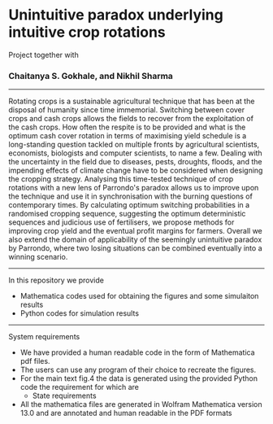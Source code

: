 # Unintuitive paradox underlying intuitive crop rotations

Project together with 

### Chaitanya S. Gokhale, and Nikhil Sharma

---

Rotating crops is a sustainable agricultural technique that has been at the disposal of humanity since time immemorial.
Switching between cover crops and cash crops allows the fields to recover from the exploitation of the cash crops.
How often the respite is to be provided and what is the optimum cash cover rotation in terms of maximising yield schedule is a long-standing question tackled on multiple fronts by agricultural scientists, economists, biologists and computer scientists, to name a few.
Dealing with the uncertainty in the field due to diseases, pests, droughts, floods, and the impending effects of climate change have to be considered when designing the cropping strategy.
Analysing this time-tested technique of crop rotations with a new lens of Parrondo's paradox allows us to improve upon the technique and use it in synchronisation with the burning questions of contemporary times.
By calculating optimum switching probabilities in a randomised cropping sequence, suggesting the optimum deterministic sequences and judicious use of fertilisers, we propose methods for improving crop yield and the eventual profit margins for farmers.
Overall we also extend the domain of applicability of the seemingly unintuitive paradox by Parrondo, where two losing situations can be combined eventually into a winning scenario.

----

In this repository we provide 

- Mathematica codes used for obtaining the figures and some simulaiton results
- Python codes for simulation results

----

System requirements

- We have provided a human readable code in the form of Mathematica pdf files.
- The users can use any program of their choice to recreate the figures.
- For the main text fig.4 the data is generated using the provided Python code the requirement for which are 
  - State requirements
- All the mathematica files are generated in Wolfram Mathematica version 13.0 and are annotated and human readable in the PDF formats
